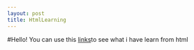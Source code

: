 ```yaml
---
layout: post
title: HtmlLearning
---
```

#Hello!
You can use this [links](https://gpeter28.github.io/firsthtml/)to see what i have learn from html